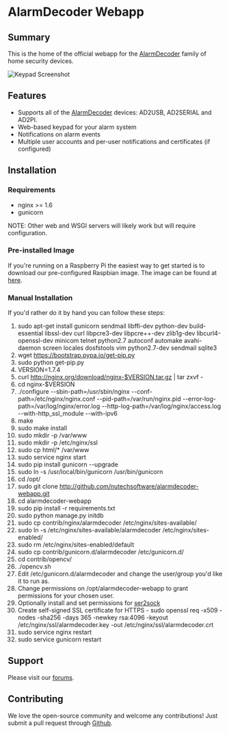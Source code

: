 # AlarmDecoder Webapp

## Summary

This is the home of the official webapp for the [AlarmDecoder](http://www.alarmdecoder.com) family of home security devices.

![Keypad Screenshot](http://github.com/nutechsoftware/alarmdecoder-webapp/raw/master/screenshot.png "Keypad Screenshot")

## Features

- Supports all of the [AlarmDecoder](http://www.alarmdecoder.com) devices: AD2USB, AD2SERIAL and AD2PI.
- Web-based keypad for your alarm system
- Notifications on alarm events
- Multiple user accounts and per-user notifications and certificates (if configured)

## Installation

### Requirements

- nginx >= 1.6
- gunicorn

NOTE: Other web and WSGI servers will likely work but will require configuration.

### Pre-installed Image

If you're running on a Raspberry Pi the easiest way to get started is to download our pre-configured Raspbian image.  The image can be found at [here](http://www.alarmdecoder.com/wiki/index.php/Raspberry_Pi).

### Manual Installation

If you'd rather do it by hand you can follow these steps:

1. sudo apt-get install gunicorn sendmail libffi-dev python-dev build-essential libssl-dev curl libpcre3-dev libpcre++-dev zlib1g-dev libcurl4-openssl-dev minicom telnet python2.7 autoconf automake avahi-daemon screen locales dosfstools vim python2.7-dev sendmail sqlite3
2. wget https://bootstrap.pypa.io/get-pip.py
3. sudo python get-pip.py
4. VERSION=1.7.4
5. curl http://nginx.org/download/nginx-$VERSION.tar.gz | tar zxvf -
6. cd nginx-$VERSION
7. ./configure --sbin-path=/usr/sbin/nginx --conf-path=/etc/nginx/nginx.conf --pid-path=/var/run/nginx.pid --error-log-path=/var/log/nginx/error.log --http-log-path=/var/log/nginx/access.log --with-http_ssl_module --with-ipv6
8. make
9. sudo make install
10. sudo mkdir -p /var/www
11. sudo mkdir -p /etc/nginx/ssl
11. sudo cp html/* /var/www
12. sudo service nginx start
13. sudo pip install gunicorn --upgrade
14. sudo ln -s /usr/local/bin/gunicorn /usr/bin/gunicorn
15. cd /opt/
16. sudo git clone http://github.com/nutechsoftware/alarmdecoder-webapp.git
17. cd alarmdecoder-webapp
18. sudo pip install -r requirements.txt
19. sudo python manage.py initdb
20. sudo cp contrib/nginx/alarmdecoder /etc/nginx/sites-available/
21. sudo ln -s /etc/nginx/sites-available/alarmdecoder /etc/nginx/sites-enabled/
22. sudo rm /etc/nginx/sites-enabled/default
23. sudo cp contrib/gunicorn.d/alarmdecoder /etc/gunicorn.d/
24. cd contrib/opencv/
25. ./opencv.sh
26. Edit /etc/gunicorn.d/alarmdecoder and change the user/group you'd like it to run as.
27. Change permissions on /opt/alarmdecoder-webapp to grant permissions for your chosen user.
28. Optionally install and set permissions for [ser2sock](http://github.com/alarmdecoder/ser2sock.git)
29. Create self-signed SSL certificate for HTTPS - sudo openssl req -x509 -nodes -sha256 -days 365 -newkey rsa:4096 -keyout /etc/nginx/ssl/alarmdecoder.key -out /etc/nginx/ssl/alarmdecoder.crt
30. sudo service nginx restart
31. sudo service gunicorn restart

## Support

Please visit our [forums](http://www.alarmdecoder.com/forums/).

## Contributing

We love the open-source community and welcome any contributions!  Just submit a pull request through [Github](http://github.com).
